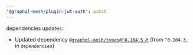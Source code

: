 ```yaml
---
'@graphql-mesh/plugin-jwt-auth': patch
---
```


dependencies updates: 

- Updated dependency [`@graphql-mesh/types@^0.104.5` ↗︎](https://www.npmjs.com/package/@graphql-mesh/types/v/0.104.5) (from `^0.104.3`, in `dependencies`)
